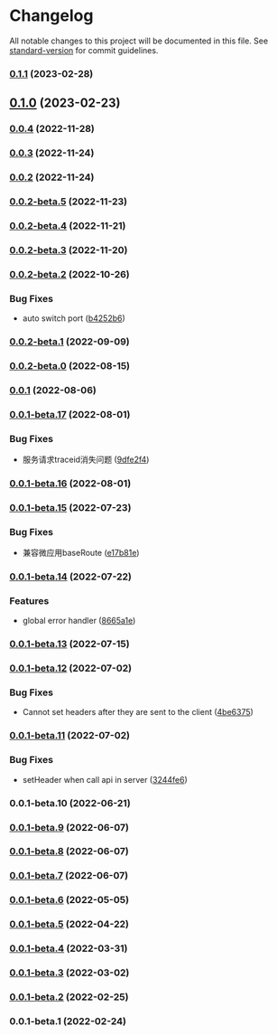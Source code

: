 # Changelog

All notable changes to this project will be documented in this file. See [standard-version](https://github.com/conventional-changelog/standard-version) for commit guidelines.

### [0.1.1](https://github.com/vocoWone/sparrows-next/compare/v0.1.0...v0.1.1) (2023-02-28)

## [0.1.0](https://github.com/vocoWone/sparrows-next/compare/v0.0.4...v0.1.0) (2023-02-23)

### [0.0.4](https://github.com/vocoWone/sparrows-next/compare/v0.0.3...v0.0.4) (2022-11-28)

### [0.0.3](https://github.com/vocoWone/sparrows-next/compare/v0.0.2...v0.0.3) (2022-11-24)

### [0.0.2](https://github.com/vocoWone/sparrows-next/compare/v0.0.2-beta.5...v0.0.2) (2022-11-24)

### [0.0.2-beta.5](https://github.com/vocoWone/sparrows-next/compare/v0.0.2-beta.4...v0.0.2-beta.5) (2022-11-23)

### [0.0.2-beta.4](https://github.com/vocoWone/sparrows-next/compare/v0.0.2-beta.3...v0.0.2-beta.4) (2022-11-21)

### [0.0.2-beta.3](https://github.com/vocoWone/sparrows-next/compare/v0.0.2-beta.2...v0.0.2-beta.3) (2022-11-20)

### [0.0.2-beta.2](https://github.com/vocoWone/sparrows-next/compare/v0.0.2-beta.1...v0.0.2-beta.2) (2022-10-26)


### Bug Fixes

* auto switch port ([b4252b6](https://github.com/vocoWone/sparrows-next/commit/b4252b6a728c6960fd48ab960805265903b08c06))

### [0.0.2-beta.1](https://github.com/vocoWone/sparrows-next/compare/v0.0.2-beta.0...v0.0.2-beta.1) (2022-09-09)

### [0.0.2-beta.0](https://github.com/vocoWone/sparrows-next/compare/v0.0.1...v0.0.2-beta.0) (2022-08-15)

### [0.0.1](https://github.com/vocoWone/sparrows-next/compare/v0.0.1-beta.17...v0.0.1) (2022-08-06)

### [0.0.1-beta.17](https://github.com/vocoWone/sparrows-next/compare/v0.0.1-beta.16...v0.0.1-beta.17) (2022-08-01)


### Bug Fixes

* 服务请求traceid消失问题 ([9dfe2f4](https://github.com/vocoWone/sparrows-next/commit/9dfe2f485250a47cb56fafe0a70c34b9c4f51755))

### [0.0.1-beta.16](https://github.com/vocoWone/sparrows-next/compare/v0.0.1-beta.15...v0.0.1-beta.16) (2022-08-01)

### [0.0.1-beta.15](https://github.com/vocoWone/sparrows-next/compare/v0.0.1-beta.14...v0.0.1-beta.15) (2022-07-23)


### Bug Fixes

* 兼容微应用baseRoute ([e17b81e](https://github.com/vocoWone/sparrows-next/commit/e17b81e1866dee95295411e05a031be7834217ff))

### [0.0.1-beta.14](https://github.com/vocoWone/sparrows-next/compare/v0.0.1-beta.13...v0.0.1-beta.14) (2022-07-22)


### Features

* global error handler ([8665a1e](https://github.com/vocoWone/sparrows-next/commit/8665a1ee80d641fb835eb272a00d767ca199706b))

### [0.0.1-beta.13](https://github.com/vocoWone/sparrows-next/compare/v0.0.1-beta.12...v0.0.1-beta.13) (2022-07-15)

### [0.0.1-beta.12](https://github.com/vocoWone/sparrows-next/compare/v0.0.1-beta.11...v0.0.1-beta.12) (2022-07-02)


### Bug Fixes

* Cannot set headers after they are sent to the client ([4be6375](https://github.com/vocoWone/sparrows-next/commit/4be6375d228cc002c365b44af82502adb82b343d))

### [0.0.1-beta.11](https://github.com/vocoWone/sparrows-next/compare/v0.0.1-beta.10...v0.0.1-beta.11) (2022-07-02)


### Bug Fixes

* setHeader when call api in server ([3244fe6](https://github.com/vocoWone/sparrows-next/commit/3244fe64da435f2a07081f58e2a3ae71727e6e36))

### 0.0.1-beta.10 (2022-06-21)

### [0.0.1-beta.9](https://github.com/vocoWone/sparrows-next/compare/v0.0.1-beta.8...v0.0.1-beta.9) (2022-06-07)

### [0.0.1-beta.8](https://github.com/vocoWone/sparrows-next/compare/v0.0.1-beta.7...v0.0.1-beta.8) (2022-06-07)

### [0.0.1-beta.7](https://github.com/vocoWone/sparrows-next/compare/v0.0.1-beta.6...v0.0.1-beta.7) (2022-06-07)

### [0.0.1-beta.6](https://github.com/vocoWone/sparrows-next/compare/v0.0.1-beta.5...v0.0.1-beta.6) (2022-05-05)

### [0.0.1-beta.5](https://github.com/vocoWone/sparrows-next/compare/v0.0.1-beta.4...v0.0.1-beta.5) (2022-04-22)

### [0.0.1-beta.4](https://github.com/vocoWone/sparrows-next/compare/v0.0.1-beta.3...v0.0.1-beta.4) (2022-03-31)

### [0.0.1-beta.3](https://github.com/vocoWone/sparrows-next/compare/v0.0.1-beta.2...v0.0.1-beta.3) (2022-03-02)

### [0.0.1-beta.2](https://github.com/vocoWone/sparrows-next/compare/v0.0.1-beta.1...v0.0.1-beta.2) (2022-02-25)

### 0.0.1-beta.1 (2022-02-24)
